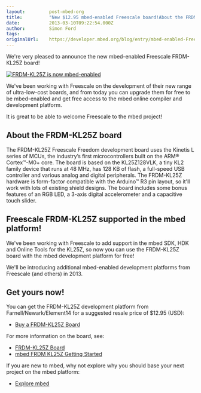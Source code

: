 ```yaml
---
layout:         post-mbed-org
title:          "New $12.95 mbed-enabled Freescale board!About the FRDM-KL25Z boardFreescale FRDM-KL25Z supported in the mbed platform!Get yours now!"
date:           2013-03-10T09:22:54.000Z
author:         Simon Ford
tags:           
originalUrl:    https://developer.mbed.org/blog/entry/mbed-enabled-Freescale-FRDM-KL25Z-board/
---
```


<p>We&apos;re very pleased to announce the new mbed-enabled Freescale FRDM-KL25Z
  board!</p>
<p><a href="http://mbed.org/handbook/mbed-FRDM-KL25Z"><img src="https://developer.mbed.org/media/uploads/simon/xslide-01a.png.pagespeed.ic.iitG8XqQYk.png" alt="FRDM-KL25Z is now mbed-enabled" title="FRDM-KL25Z is now mbed-enabled"></a>
</p>
<p>We&apos;ve been working with Freescale on the development of their new
  range of ultra-low-cost boards, and from today you can upgrade them for
  free to be mbed-enabled and get free access to the mbed online compiler
  and development platform.</p>
<p>It is great to be able to welcome Freescale to the mbed project!</p>
 <h2>About the FRDM-KL25Z board</h2>

<p>The FRDM-KL25Z Freescale Freedom development board uses the Kinetis L
  series of MCUs, the industry&#x2019;s first microcontrollers built on the
  ARM&#xAE; Cortex&#x2122;-M0+ core. The board is based on the KL25Z128VLK,
  a tiny KL2 family device that runs at 48 MHz, has 128 KB of flash, a full-speed
  USB controller and various analog and digital peripherals. The FRDM-KL25Z
  hardware is form-factor compatible with the Arduino&#x2122; R3 pin layout,
  so it&apos;ll work with lots of existing shield designs. The board includes
  some bonus features of an RGB LED, a 3-axis digital accelerometer and a
  capacitive touch slider.</p>

<h2>Freescale FRDM-KL25Z supported in the mbed platform!</h2>

<p>We&apos;ve been working with Freescale to add support in the mbed SDK,
  HDK and Online Tools for the KL25Z, so now you can use the FRDM-KL25Z board
  with the mbed development platform for free!</p>
<p>We&apos;ll be introducing additional mbed-enabled development platforms
  from Freescale (and others) in 2013.</p>

<h2>Get yours now!</h2>

<p>You can get the FRDM-KL25Z development platform from Farnell/Newark/Element14
  for a suggested resale price of $12.95 (USD):</p>
<ul>
  <li><a href="http://uk.farnell.com/jsp/displayProduct.jsp?sku=2191861&amp;action=view&amp;CMP=GRHS-1000684"
    rel="nofollow">Buy a FRDM-KL25Z Board</a>

  </li>
</ul>
<p>For more information on the board, see:</p>
<ul>
  <li><a href="/handbook/mbed-FRDM-KL25Z">FRDM-KL25Z Board</a>

  </li>
  <li><a href="/handbook/mbed-FRDM-KL25Z-Getting-Started">mbed FRDM KL25Z Getting Started</a>

  </li>
</ul>
<p>If you are new to mbed, why not explore why you should base your next
  project on the mbed platform:</p>
<ul>
  <li><a href="/explore">Explore mbed</a>
  </li>
</ul>
